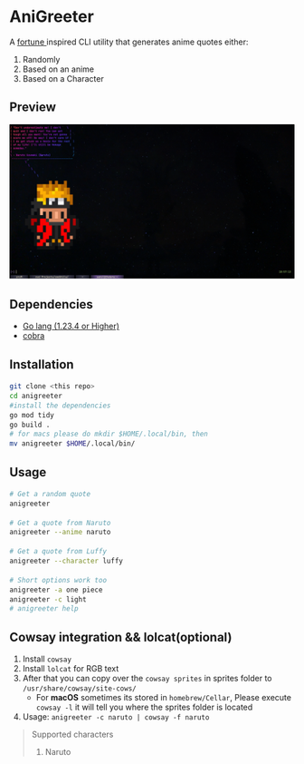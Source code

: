 # AniGreeter
A [fortune ](https://en.wikipedia.org/wiki/Fortune_(Unix)) inspired CLI utility that generates anime quotes either:
  1. Randomly
  2. Based on an anime
  3. Based on a Character

## Preview
![Preview_Naruto](./assets/Naruto.png)

## Dependencies
- [Go lang (1.23.4 or Higher)](https://go.dev/doc/install)
- [cobra](https://cobra.dev/)

## Installation
```bash
git clone <this repo>
cd anigreeter
#install the dependencies 
go mod tidy
go build .
# for macs please do mkdir $HOME/.local/bin, then
mv anigreeter $HOME/.local/bin/ 
```

## Usage
```bash
# Get a random quote
anigreeter

# Get a quote from Naruto
anigreeter --anime naruto

# Get a quote from Luffy
anigreeter --character luffy

# Short options work too
anigreeter -a one piece
anigreeter -c light
# anigreeter help
```
## Cowsay integration && lolcat(optional)
1. Install `cowsay`
2. Install `lolcat` for RGB text
3. After that you can copy over the `cowsay sprites` in sprites folder to `/usr/share/cowsay/site-cows/`
   - For **macOS** sometimes its stored in `homebrew/Cellar`, Please execute `cowsay -l` it will tell you where the sprites folder is located 
4. Usage: `anigreeter -c naruto | cowsay -f naruto`
> Supported characters
> 1. Naruto
